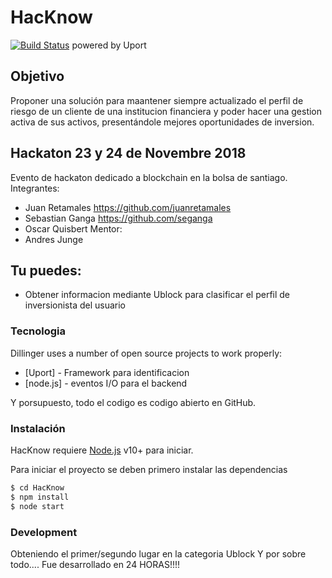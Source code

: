 # HacKnow
[![Build Status](https://travis-ci.org/joemccann/dillinger.svg?branch=master)](https://travis-ci.org/joemccann/dillinger)
powered by Uport
## Objetivo

Proponer una solución para maantener siempre actualizado el perfil de riesgo de un cliente de una institucion financiera y poder hacer una gestion activa de sus activos, presentándole mejores oportunidades de inversion.

## Hackaton 23 y 24 de Novembre 2018
Evento de hackaton dedicado a blockchain en la bolsa de santiago.
Integrantes:
- Juan Retamales https://github.com/juanretamales
- Sebastian Ganga https://github.com/seganga
- Oscar Quisbert
Mentor:
- Andres Junge

## Tu puedes:
- Obtener informacion mediante Ublock para clasificar el perfil de inversionista del usuario

### Tecnologia

Dillinger uses a number of open source projects to work properly:

* [Uport] - Framework para identificacion
* [node.js] - eventos I/O para el backend

Y porsupuesto, todo el codigo es codigo abierto en GitHub.

### Instalación

HacKnow requiere [Node.js](https://nodejs.org/) v10+ para iniciar.

Para iniciar el proyecto se deben primero instalar las dependencias

```sh
$ cd HacKnow
$ npm install
$ node start
```

### Development
Obteniendo el primer/segundo lugar en la categoria Ublock
Y por sobre todo....
Fue desarrollado en 24 HORAS!!!! 
